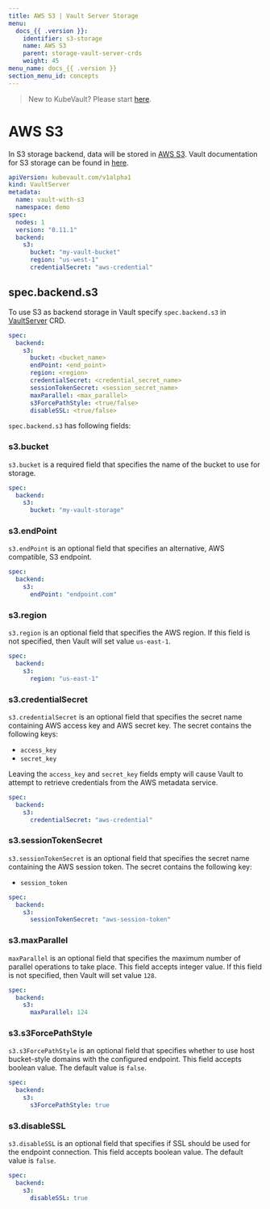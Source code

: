 ```yaml
---
title: AWS S3 | Vault Server Storage
menu:
  docs_{{ .version }}:
    identifier: s3-storage
    name: AWS S3
    parent: storage-vault-server-crds
    weight: 45
menu_name: docs_{{ .version }}
section_menu_id: concepts
---
```


> New to KubeVault? Please start [here](/docs/concepts/README.md).

# AWS S3

In S3 storage backend, data will be stored in [AWS S3](https://aws.amazon.com/s3/). Vault documentation for S3 storage can be found in [here](https://www.vaultproject.io/docs/configuration/storage/s3.html).


```yaml
apiVersion: kubevault.com/v1alpha1
kind: VaultServer
metadata:
  name: vault-with-s3
  namespace: demo
spec:
  nodes: 1
  version: "0.11.1"
  backend:
    s3:
      bucket: "my-vault-bucket"
      region: "us-west-1"
      credentialSecret: "aws-credential"
```

## spec.backend.s3

To use S3 as backend storage in Vault specify `spec.backend.s3` in [VaultServer](/docs/concepts/vault-server-crds/vaultserver.md) CRD.

```yaml
spec:
  backend:
    s3:
      bucket: <bucket_name>
      endPoint: <end_point>
      region: <region>
      credentialSecret: <credential_secret_name>
      sessionTokenSecret: <session_secret_name>
      maxParallel: <max_parallel>
      s3ForcePathStyle: <true/false>
      disableSSL: <true/false>
```

`spec.backend.s3` has following fields:

### s3.bucket

`s3.bucket` is a required field that specifies the name of the bucket to use for storage.

```yaml
spec:
  backend:
    s3:
      bucket: "my-vault-storage"
```

### s3.endPoint

`s3.endPoint` is an optional field that specifies an alternative, AWS compatible, S3 endpoint.

```yaml
spec:
  backend:
    s3:
      endPoint: "endpoint.com"
```

### s3.region

`s3.region` is an optional field that specifies the AWS region. If this field is not specified, then Vault will set value `us-east-1`.

```yaml
spec:
  backend:
    s3:
      region: "us-east-1"
```

### s3.credentialSecret

`s3.credentialSecret` is an optional field that specifies the secret name containing AWS access key and AWS secret key. The secret contains the following keys:
  
- `access_key`
- `secret_key`

Leaving the `access_key` and `secret_key` fields empty will cause Vault to attempt to retrieve credentials from the AWS metadata service.

```yaml
spec:
  backend:
    s3:
      credentialSecret: "aws-credential"
```

### s3.sessionTokenSecret

`s3.sessionTokenSecret` is an optional field that specifies the secret name containing the AWS session token. The secret contains the following key:
  
- `session_token`

```yaml
spec:
  backend:
    s3:
      sessionTokenSecret: "aws-session-token"
```

### s3.maxParallel

`maxParallel` is an optional field that specifies the maximum number of parallel operations to take place. This field accepts integer value. If this field is not specified, then Vault will set value `128`.

```yaml
spec:
  backend:
    s3:
      maxParallel: 124
```

### s3.s3ForcePathStyle

`s3.s3ForcePathStyle` is an optional field that specifies whether to use host bucket-style domains with the configured endpoint. This field accepts boolean value. The default value is `false`.

```yaml
spec:
  backend:
    s3:
      s3ForcePathStyle: true
```

### s3.disableSSL

`s3.disableSSL` is an optional field that specifies if SSL should be used for the endpoint connection. This field accepts boolean value. The default value is `false`.

```yaml
spec:
  backend:
    s3:
      disableSSL: true
```
